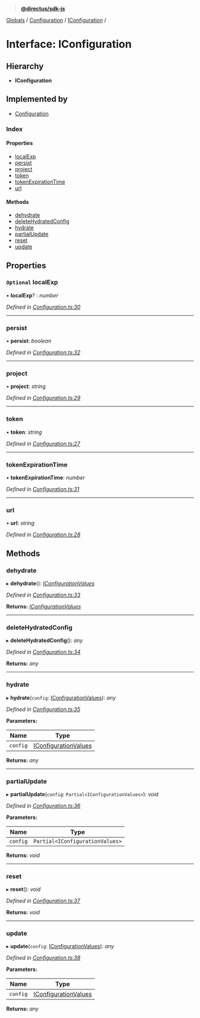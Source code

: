 > **[@directus/sdk-js](../README.md)**

[Globals](../README.md) / [Configuration](../modules/configuration.md) / [IConfiguration](configuration.iconfiguration.md) /

# Interface: IConfiguration

## Hierarchy

* **IConfiguration**

## Implemented by

* [Configuration](../classes/configuration.configuration-1.md)

### Index

#### Properties

* [localExp](configuration.iconfiguration.md#optional-localexp)
* [persist](configuration.iconfiguration.md#persist)
* [project](configuration.iconfiguration.md#project)
* [token](configuration.iconfiguration.md#token)
* [tokenExpirationTime](configuration.iconfiguration.md#tokenexpirationtime)
* [url](configuration.iconfiguration.md#url)

#### Methods

* [dehydrate](configuration.iconfiguration.md#dehydrate)
* [deleteHydratedConfig](configuration.iconfiguration.md#deletehydratedconfig)
* [hydrate](configuration.iconfiguration.md#hydrate)
* [partialUpdate](configuration.iconfiguration.md#partialupdate)
* [reset](configuration.iconfiguration.md#reset)
* [update](configuration.iconfiguration.md#update)

## Properties

### `Optional` localExp

• **localExp**? : *number*

*Defined in [Configuration.ts:30](https://github.com/direcuts/sdk-js/tree/master/Configuration.ts#L30)*

___

###  persist

• **persist**: *boolean*

*Defined in [Configuration.ts:32](https://github.com/direcuts/sdk-js/tree/master/Configuration.ts#L32)*

___

###  project

• **project**: *string*

*Defined in [Configuration.ts:29](https://github.com/direcuts/sdk-js/tree/master/Configuration.ts#L29)*

___

###  token

• **token**: *string*

*Defined in [Configuration.ts:27](https://github.com/direcuts/sdk-js/tree/master/Configuration.ts#L27)*

___

###  tokenExpirationTime

• **tokenExpirationTime**: *number*

*Defined in [Configuration.ts:31](https://github.com/direcuts/sdk-js/tree/master/Configuration.ts#L31)*

___

###  url

• **url**: *string*

*Defined in [Configuration.ts:28](https://github.com/direcuts/sdk-js/tree/master/Configuration.ts#L28)*

## Methods

###  dehydrate

▸ **dehydrate**(): *[IConfigurationValues](configuration.iconfigurationvalues.md)*

*Defined in [Configuration.ts:33](https://github.com/direcuts/sdk-js/tree/master/Configuration.ts#L33)*

**Returns:** *[IConfigurationValues](configuration.iconfigurationvalues.md)*

___

###  deleteHydratedConfig

▸ **deleteHydratedConfig**(): *any*

*Defined in [Configuration.ts:34](https://github.com/direcuts/sdk-js/tree/master/Configuration.ts#L34)*

**Returns:** *any*

___

###  hydrate

▸ **hydrate**(`config`: [IConfigurationValues](configuration.iconfigurationvalues.md)): *any*

*Defined in [Configuration.ts:35](https://github.com/direcuts/sdk-js/tree/master/Configuration.ts#L35)*

**Parameters:**

Name | Type |
------ | ------ |
`config` | [IConfigurationValues](configuration.iconfigurationvalues.md) |

**Returns:** *any*

___

###  partialUpdate

▸ **partialUpdate**(`config`: `Partial<IConfigurationValues>`): *void*

*Defined in [Configuration.ts:36](https://github.com/direcuts/sdk-js/tree/master/Configuration.ts#L36)*

**Parameters:**

Name | Type |
------ | ------ |
`config` | `Partial<IConfigurationValues>` |

**Returns:** *void*

___

###  reset

▸ **reset**(): *void*

*Defined in [Configuration.ts:37](https://github.com/direcuts/sdk-js/tree/master/Configuration.ts#L37)*

**Returns:** *void*

___

###  update

▸ **update**(`config`: [IConfigurationValues](configuration.iconfigurationvalues.md)): *any*

*Defined in [Configuration.ts:38](https://github.com/direcuts/sdk-js/tree/master/Configuration.ts#L38)*

**Parameters:**

Name | Type |
------ | ------ |
`config` | [IConfigurationValues](configuration.iconfigurationvalues.md) |

**Returns:** *any*